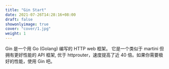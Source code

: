 ```yaml
---
title: "Gin Start"
date: 2021-07-26T14:28:16+08:00
draft: false
showonlyimage: true
cover: "cover/1.jpg"
weight: 1
---
```


Gin 是一个用 Go (Golang) 编写的 HTTP web 框架。 它是一个类似于 martini 但拥有更好性能的 API 框架, 优于 httprouter，速度提高了近 40 倍。如果你需要极好的性能，使用 Gin 吧。
